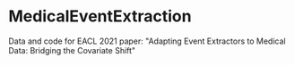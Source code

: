 # MedicalEventExtraction
Data and code for EACL 2021 paper: "Adapting Event Extractors to Medical Data: Bridging the Covariate Shift"
